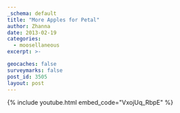 ```yaml
---
_schema: default
title: "More Apples for Petal"
author: Zhanna
date: 2013-02-19
categories:
  - moosellaneous
excerpt: >-

geocaches: false
surveymarks: false
post_id: 3505
layout: post 
---
```


{% include youtube.html embed_code="VxojUq_RbpE" %}
